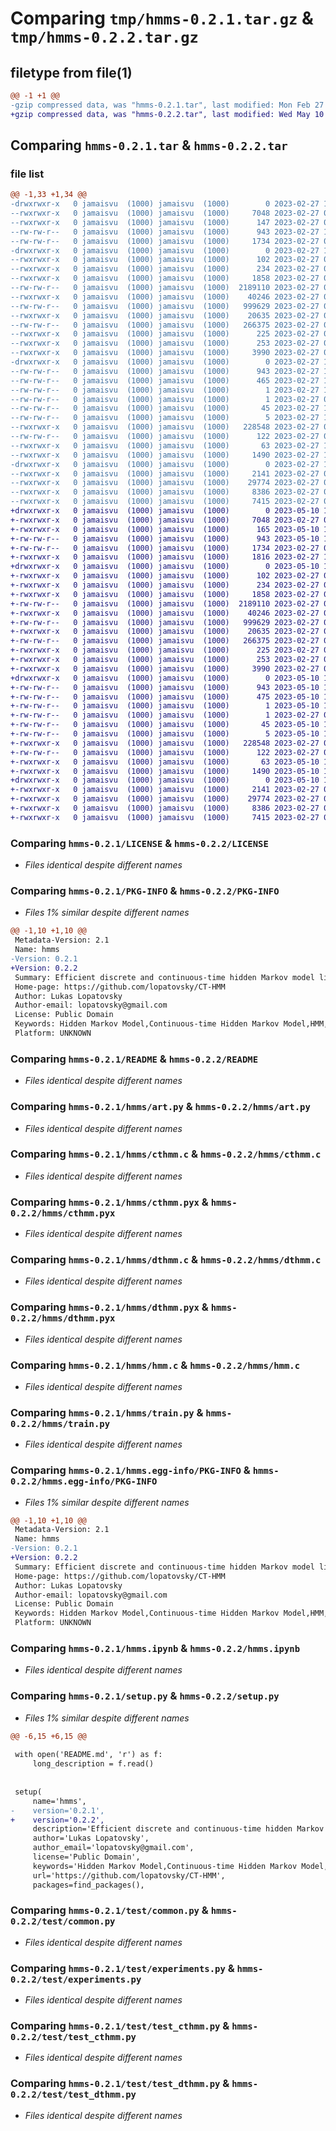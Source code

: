 # Comparing `tmp/hmms-0.2.1.tar.gz` & `tmp/hmms-0.2.2.tar.gz`

## filetype from file(1)

```diff
@@ -1 +1 @@
-gzip compressed data, was "hmms-0.2.1.tar", last modified: Mon Feb 27 10:02:27 2023, max compression
+gzip compressed data, was "hmms-0.2.2.tar", last modified: Wed May 10 10:49:10 2023, max compression
```

## Comparing `hmms-0.2.1.tar` & `hmms-0.2.2.tar`

### file list

```diff
@@ -1,33 +1,34 @@
-drwxrwxr-x   0 jamaisvu  (1000) jamaisvu  (1000)        0 2023-02-27 10:02:27.477354 hmms-0.2.1/
--rwxrwxr-x   0 jamaisvu  (1000) jamaisvu  (1000)     7048 2023-02-27 08:13:23.000000 hmms-0.2.1/LICENSE
--rwxrwxr-x   0 jamaisvu  (1000) jamaisvu  (1000)      147 2023-02-27 08:13:23.000000 hmms-0.2.1/MANIFEST.in
--rw-rw-r--   0 jamaisvu  (1000) jamaisvu  (1000)      943 2023-02-27 10:02:27.477354 hmms-0.2.1/PKG-INFO
--rw-rw-r--   0 jamaisvu  (1000) jamaisvu  (1000)     1734 2023-02-27 08:49:45.000000 hmms-0.2.1/README
-drwxrwxr-x   0 jamaisvu  (1000) jamaisvu  (1000)        0 2023-02-27 10:02:27.477354 hmms-0.2.1/hmms/
--rwxrwxr-x   0 jamaisvu  (1000) jamaisvu  (1000)      102 2023-02-27 08:13:23.000000 hmms-0.2.1/hmms/__init__.py
--rwxrwxr-x   0 jamaisvu  (1000) jamaisvu  (1000)      234 2023-02-27 08:13:23.000000 hmms-0.2.1/hmms/__main__.py
--rwxrwxr-x   0 jamaisvu  (1000) jamaisvu  (1000)     1858 2023-02-27 08:13:23.000000 hmms-0.2.1/hmms/art.py
--rw-rw-r--   0 jamaisvu  (1000) jamaisvu  (1000)  2189110 2023-02-27 09:31:26.000000 hmms-0.2.1/hmms/cthmm.c
--rwxrwxr-x   0 jamaisvu  (1000) jamaisvu  (1000)    40246 2023-02-27 08:13:23.000000 hmms-0.2.1/hmms/cthmm.pyx
--rw-rw-r--   0 jamaisvu  (1000) jamaisvu  (1000)   999629 2023-02-27 09:31:26.000000 hmms-0.2.1/hmms/dthmm.c
--rwxrwxr-x   0 jamaisvu  (1000) jamaisvu  (1000)    20635 2023-02-27 08:13:23.000000 hmms-0.2.1/hmms/dthmm.pyx
--rw-rw-r--   0 jamaisvu  (1000) jamaisvu  (1000)   266375 2023-02-27 09:31:27.000000 hmms-0.2.1/hmms/hmm.c
--rwxrwxr-x   0 jamaisvu  (1000) jamaisvu  (1000)      225 2023-02-27 08:13:23.000000 hmms-0.2.1/hmms/hmm.pxd
--rwxrwxr-x   0 jamaisvu  (1000) jamaisvu  (1000)      253 2023-02-27 08:13:23.000000 hmms-0.2.1/hmms/hmm.pyx
--rwxrwxr-x   0 jamaisvu  (1000) jamaisvu  (1000)     3990 2023-02-27 08:13:23.000000 hmms-0.2.1/hmms/train.py
-drwxrwxr-x   0 jamaisvu  (1000) jamaisvu  (1000)        0 2023-02-27 10:02:27.477354 hmms-0.2.1/hmms.egg-info/
--rw-rw-r--   0 jamaisvu  (1000) jamaisvu  (1000)      943 2023-02-27 10:02:27.000000 hmms-0.2.1/hmms.egg-info/PKG-INFO
--rw-rw-r--   0 jamaisvu  (1000) jamaisvu  (1000)      465 2023-02-27 10:02:27.000000 hmms-0.2.1/hmms.egg-info/SOURCES.txt
--rw-rw-r--   0 jamaisvu  (1000) jamaisvu  (1000)        1 2023-02-27 10:02:27.000000 hmms-0.2.1/hmms.egg-info/dependency_links.txt
--rw-rw-r--   0 jamaisvu  (1000) jamaisvu  (1000)        1 2023-02-27 09:15:30.000000 hmms-0.2.1/hmms.egg-info/not-zip-safe
--rw-rw-r--   0 jamaisvu  (1000) jamaisvu  (1000)       45 2023-02-27 10:02:27.000000 hmms-0.2.1/hmms.egg-info/requires.txt
--rw-rw-r--   0 jamaisvu  (1000) jamaisvu  (1000)        5 2023-02-27 10:02:27.000000 hmms-0.2.1/hmms.egg-info/top_level.txt
--rwxrwxr-x   0 jamaisvu  (1000) jamaisvu  (1000)   228548 2023-02-27 08:13:23.000000 hmms-0.2.1/hmms.ipynb
--rw-rw-r--   0 jamaisvu  (1000) jamaisvu  (1000)      122 2023-02-27 08:13:23.000000 hmms-0.2.1/requirements.txt
--rwxrwxr-x   0 jamaisvu  (1000) jamaisvu  (1000)       63 2023-02-27 10:02:27.477354 hmms-0.2.1/setup.cfg
--rwxrwxr-x   0 jamaisvu  (1000) jamaisvu  (1000)     1490 2023-02-27 10:02:16.000000 hmms-0.2.1/setup.py
-drwxrwxr-x   0 jamaisvu  (1000) jamaisvu  (1000)        0 2023-02-27 10:02:27.477354 hmms-0.2.1/test/
--rwxrwxr-x   0 jamaisvu  (1000) jamaisvu  (1000)     2141 2023-02-27 08:13:23.000000 hmms-0.2.1/test/common.py
--rwxrwxr-x   0 jamaisvu  (1000) jamaisvu  (1000)    29774 2023-02-27 08:13:23.000000 hmms-0.2.1/test/experiments.py
--rwxrwxr-x   0 jamaisvu  (1000) jamaisvu  (1000)     8386 2023-02-27 08:13:23.000000 hmms-0.2.1/test/test_cthmm.py
--rwxrwxr-x   0 jamaisvu  (1000) jamaisvu  (1000)     7415 2023-02-27 08:13:23.000000 hmms-0.2.1/test/test_dthmm.py
+drwxrwxr-x   0 jamaisvu  (1000) jamaisvu  (1000)        0 2023-05-10 10:49:10.142739 hmms-0.2.2/
+-rwxrwxr-x   0 jamaisvu  (1000) jamaisvu  (1000)     7048 2023-02-27 08:13:23.000000 hmms-0.2.2/LICENSE
+-rwxrwxr-x   0 jamaisvu  (1000) jamaisvu  (1000)      165 2023-05-10 10:48:57.000000 hmms-0.2.2/MANIFEST.in
+-rw-rw-r--   0 jamaisvu  (1000) jamaisvu  (1000)      943 2023-05-10 10:49:10.142739 hmms-0.2.2/PKG-INFO
+-rw-rw-r--   0 jamaisvu  (1000) jamaisvu  (1000)     1734 2023-02-27 08:49:45.000000 hmms-0.2.2/README
+-rwxrwxr-x   0 jamaisvu  (1000) jamaisvu  (1000)     1816 2023-02-27 10:09:27.000000 hmms-0.2.2/README.md
+drwxrwxr-x   0 jamaisvu  (1000) jamaisvu  (1000)        0 2023-05-10 10:49:10.142739 hmms-0.2.2/hmms/
+-rwxrwxr-x   0 jamaisvu  (1000) jamaisvu  (1000)      102 2023-02-27 08:13:23.000000 hmms-0.2.2/hmms/__init__.py
+-rwxrwxr-x   0 jamaisvu  (1000) jamaisvu  (1000)      234 2023-02-27 08:13:23.000000 hmms-0.2.2/hmms/__main__.py
+-rwxrwxr-x   0 jamaisvu  (1000) jamaisvu  (1000)     1858 2023-02-27 08:13:23.000000 hmms-0.2.2/hmms/art.py
+-rw-rw-r--   0 jamaisvu  (1000) jamaisvu  (1000)  2189110 2023-02-27 09:31:26.000000 hmms-0.2.2/hmms/cthmm.c
+-rwxrwxr-x   0 jamaisvu  (1000) jamaisvu  (1000)    40246 2023-02-27 08:13:23.000000 hmms-0.2.2/hmms/cthmm.pyx
+-rw-rw-r--   0 jamaisvu  (1000) jamaisvu  (1000)   999629 2023-02-27 09:31:26.000000 hmms-0.2.2/hmms/dthmm.c
+-rwxrwxr-x   0 jamaisvu  (1000) jamaisvu  (1000)    20635 2023-02-27 08:13:23.000000 hmms-0.2.2/hmms/dthmm.pyx
+-rw-rw-r--   0 jamaisvu  (1000) jamaisvu  (1000)   266375 2023-02-27 09:31:27.000000 hmms-0.2.2/hmms/hmm.c
+-rwxrwxr-x   0 jamaisvu  (1000) jamaisvu  (1000)      225 2023-02-27 08:13:23.000000 hmms-0.2.2/hmms/hmm.pxd
+-rwxrwxr-x   0 jamaisvu  (1000) jamaisvu  (1000)      253 2023-02-27 08:13:23.000000 hmms-0.2.2/hmms/hmm.pyx
+-rwxrwxr-x   0 jamaisvu  (1000) jamaisvu  (1000)     3990 2023-02-27 08:13:23.000000 hmms-0.2.2/hmms/train.py
+drwxrwxr-x   0 jamaisvu  (1000) jamaisvu  (1000)        0 2023-05-10 10:49:10.142739 hmms-0.2.2/hmms.egg-info/
+-rw-rw-r--   0 jamaisvu  (1000) jamaisvu  (1000)      943 2023-05-10 10:49:10.000000 hmms-0.2.2/hmms.egg-info/PKG-INFO
+-rw-rw-r--   0 jamaisvu  (1000) jamaisvu  (1000)      475 2023-05-10 10:49:10.000000 hmms-0.2.2/hmms.egg-info/SOURCES.txt
+-rw-rw-r--   0 jamaisvu  (1000) jamaisvu  (1000)        1 2023-05-10 10:49:10.000000 hmms-0.2.2/hmms.egg-info/dependency_links.txt
+-rw-rw-r--   0 jamaisvu  (1000) jamaisvu  (1000)        1 2023-02-27 09:15:30.000000 hmms-0.2.2/hmms.egg-info/not-zip-safe
+-rw-rw-r--   0 jamaisvu  (1000) jamaisvu  (1000)       45 2023-05-10 10:49:10.000000 hmms-0.2.2/hmms.egg-info/requires.txt
+-rw-rw-r--   0 jamaisvu  (1000) jamaisvu  (1000)        5 2023-05-10 10:49:10.000000 hmms-0.2.2/hmms.egg-info/top_level.txt
+-rwxrwxr-x   0 jamaisvu  (1000) jamaisvu  (1000)   228548 2023-02-27 08:13:23.000000 hmms-0.2.2/hmms.ipynb
+-rw-rw-r--   0 jamaisvu  (1000) jamaisvu  (1000)      122 2023-02-27 08:13:23.000000 hmms-0.2.2/requirements.txt
+-rwxrwxr-x   0 jamaisvu  (1000) jamaisvu  (1000)       63 2023-05-10 10:49:10.142739 hmms-0.2.2/setup.cfg
+-rwxrwxr-x   0 jamaisvu  (1000) jamaisvu  (1000)     1490 2023-05-10 10:28:48.000000 hmms-0.2.2/setup.py
+drwxrwxr-x   0 jamaisvu  (1000) jamaisvu  (1000)        0 2023-05-10 10:49:10.142739 hmms-0.2.2/test/
+-rwxrwxr-x   0 jamaisvu  (1000) jamaisvu  (1000)     2141 2023-02-27 08:13:23.000000 hmms-0.2.2/test/common.py
+-rwxrwxr-x   0 jamaisvu  (1000) jamaisvu  (1000)    29774 2023-02-27 08:13:23.000000 hmms-0.2.2/test/experiments.py
+-rwxrwxr-x   0 jamaisvu  (1000) jamaisvu  (1000)     8386 2023-02-27 08:13:23.000000 hmms-0.2.2/test/test_cthmm.py
+-rwxrwxr-x   0 jamaisvu  (1000) jamaisvu  (1000)     7415 2023-02-27 08:13:23.000000 hmms-0.2.2/test/test_dthmm.py
```

### Comparing `hmms-0.2.1/LICENSE` & `hmms-0.2.2/LICENSE`

 * *Files identical despite different names*

### Comparing `hmms-0.2.1/PKG-INFO` & `hmms-0.2.2/PKG-INFO`

 * *Files 1% similar despite different names*

```diff
@@ -1,10 +1,10 @@
 Metadata-Version: 2.1
 Name: hmms
-Version: 0.2.1
+Version: 0.2.2
 Summary: Efficient discrete and continuous-time hidden Markov model library able to handle hundreds of hidden states
 Home-page: https://github.com/lopatovsky/CT-HMM
 Author: Lukas Lopatovsky
 Author-email: lopatovsky@gmail.com
 License: Public Domain
 Keywords: Hidden Markov Model,Continuous-time Hidden Markov Model,HMM,CT-HMM,DT-HMM
 Platform: UNKNOWN
```

### Comparing `hmms-0.2.1/README` & `hmms-0.2.2/README`

 * *Files identical despite different names*

### Comparing `hmms-0.2.1/hmms/art.py` & `hmms-0.2.2/hmms/art.py`

 * *Files identical despite different names*

### Comparing `hmms-0.2.1/hmms/cthmm.c` & `hmms-0.2.2/hmms/cthmm.c`

 * *Files identical despite different names*

### Comparing `hmms-0.2.1/hmms/cthmm.pyx` & `hmms-0.2.2/hmms/cthmm.pyx`

 * *Files identical despite different names*

### Comparing `hmms-0.2.1/hmms/dthmm.c` & `hmms-0.2.2/hmms/dthmm.c`

 * *Files identical despite different names*

### Comparing `hmms-0.2.1/hmms/dthmm.pyx` & `hmms-0.2.2/hmms/dthmm.pyx`

 * *Files identical despite different names*

### Comparing `hmms-0.2.1/hmms/hmm.c` & `hmms-0.2.2/hmms/hmm.c`

 * *Files identical despite different names*

### Comparing `hmms-0.2.1/hmms/train.py` & `hmms-0.2.2/hmms/train.py`

 * *Files identical despite different names*

### Comparing `hmms-0.2.1/hmms.egg-info/PKG-INFO` & `hmms-0.2.2/hmms.egg-info/PKG-INFO`

 * *Files 1% similar despite different names*

```diff
@@ -1,10 +1,10 @@
 Metadata-Version: 2.1
 Name: hmms
-Version: 0.2.1
+Version: 0.2.2
 Summary: Efficient discrete and continuous-time hidden Markov model library able to handle hundreds of hidden states
 Home-page: https://github.com/lopatovsky/CT-HMM
 Author: Lukas Lopatovsky
 Author-email: lopatovsky@gmail.com
 License: Public Domain
 Keywords: Hidden Markov Model,Continuous-time Hidden Markov Model,HMM,CT-HMM,DT-HMM
 Platform: UNKNOWN
```

### Comparing `hmms-0.2.1/hmms.ipynb` & `hmms-0.2.2/hmms.ipynb`

 * *Files identical despite different names*

### Comparing `hmms-0.2.1/setup.py` & `hmms-0.2.2/setup.py`

 * *Files 1% similar despite different names*

```diff
@@ -6,15 +6,15 @@
 
 with open('README.md', 'r') as f:
     long_description = f.read()
 
 
 setup(
     name='hmms',
-    version='0.2.1',
+    version='0.2.2',
     description='Efficient discrete and continuous-time hidden Markov model library able to handle hundreds of hidden states',
     author='Lukas Lopatovsky',
     author_email='lopatovsky@gmail.com',
     license='Public Domain',
     keywords='Hidden Markov Model,Continuous-time Hidden Markov Model,HMM,CT-HMM,DT-HMM',
     url='https://github.com/lopatovsky/CT-HMM',
     packages=find_packages(),
```

### Comparing `hmms-0.2.1/test/common.py` & `hmms-0.2.2/test/common.py`

 * *Files identical despite different names*

### Comparing `hmms-0.2.1/test/experiments.py` & `hmms-0.2.2/test/experiments.py`

 * *Files identical despite different names*

### Comparing `hmms-0.2.1/test/test_cthmm.py` & `hmms-0.2.2/test/test_cthmm.py`

 * *Files identical despite different names*

### Comparing `hmms-0.2.1/test/test_dthmm.py` & `hmms-0.2.2/test/test_dthmm.py`

 * *Files identical despite different names*

